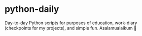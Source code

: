 # python-daily
 Day-to-day Python scripts for purposes of education, work-diary (checkpoints for my projects), and simple fun. Asalamualaikum 👋
